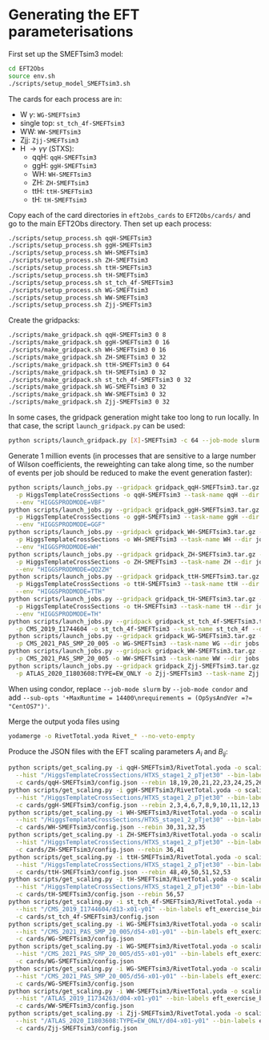 # Generating the EFT parameterisations

First set up the SMEFTsim3 model:
```sh
cd EFT2Obs
source env.sh
./scripts/setup_model_SMEFTsim3.sh
```
The cards for each process are in:
- W $\gamma$: `WG-SMEFTsim3`
- single top: `st_tch_4f-SMEFTsim3`
- WW: `WW-SMEFTsim3`
- Zjj: `Zjj-SMEFTsim3`
- H $\rightarrow \gamma\gamma$ (STXS): 
  - qqH: `qqH-SMEFTsim3`
  - ggH: `ggH-SMEFTsim3`
  - WH: `WH-SMEFTsim3`
  - ZH: `ZH-SMEFTsim3`
  - ttH: `ttH-SMEFTsim3`
  - tH: `tH-SMEFTsim3`

Copy each of the card directories in `eft2obs_cards` to `EFT2Obs/cards/` and go to the main EFT2Obs directory. Then set up each process:
```sh
./scripts/setup_process.sh qqH-SMEFTsim3
./scripts/setup_process.sh ggH-SMEFTsim3
./scripts/setup_process.sh WH-SMEFTsim3
./scripts/setup_process.sh ZH-SMEFTsim3
./scripts/setup_process.sh ttH-SMEFTsim3
./scripts/setup_process.sh tH-SMEFTsim3
./scripts/setup_process.sh st_tch_4f-SMEFTsim3
./scripts/setup_process.sh WG-SMEFTsim3
./scripts/setup_process.sh WW-SMEFTsim3
./scripts/setup_process.sh Zjj-SMEFTsim3
```
Create the gridpacks:
```sh
./scripts/make_gridpack.sh qqH-SMEFTsim3 0 8
./scripts/make_gridpack.sh ggH-SMEFTsim3 0 16
./scripts/make_gridpack.sh WH-SMEFTsim3 0 16
./scripts/make_gridpack.sh ZH-SMEFTsim3 0 32
./scripts/make_gridpack.sh ttH-SMEFTsim3 0 64
./scripts/make_gridpack.sh tH-SMEFTsim3 0 32
./scripts/make_gridpack.sh st_tch_4f-SMEFTsim3 0 32
./scripts/make_gridpack.sh WG-SMEFTsim3 0 32
./scripts/make_gridpack.sh WW-SMEFTsim3 0 32
./scripts/make_gridpack.sh Zjj-SMEFTsim3 0 32
```
In some cases, the gridpack generation might take too long to run locally. In that case, the script `launch_gridpack.py` can be used:
```sh
python scripts/launch_gridpack.py [X]-SMEFTsim3 -c 64 --job-mode slurm --task_name [X]_gridpack
```
Generate 1 million events (in processes that are sensitive to a large number of Wilson coefficients, the reweighting can take along time, so the number of events per job should be reduced to make the event generation faster):
```sh
python scripts/launch_jobs.py --gridpack gridpack_qqH-SMEFTsim3.tar.gz -j 50 -s 1 -e 20000 \
  -p HiggsTemplateCrossSections -o qqH-SMEFTsim3 --task-name qqH --dir jobs --job-mode slurm \
  --env "HIGGSPRODMODE=VBF"
python scripts/launch_jobs.py --gridpack gridpack_ggH-SMEFTsim3.tar.gz -j 50 -s 1 -e 20000 \
  -p HiggsTemplateCrossSections -o ggH-SMEFTsim3 --task-name ggH --dir jobs --job-mode slurm \
  --env "HIGGSPRODMODE=GGF"
python scripts/launch_jobs.py --gridpack gridpack_WH-SMEFTsim3.tar.gz -j 50 -s 1 -e 20000 \
  -p HiggsTemplateCrossSections -o WH-SMEFTsim3 --task-name WH --dir jobs --job-mode slurm \
  --env "HIGGSPRODMODE=WH"
python scripts/launch_jobs.py --gridpack gridpack_ZH-SMEFTsim3.tar.gz -j 50 -s 1 -e 20000 \
  -p HiggsTemplateCrossSections -o ZH-SMEFTsim3 --task-name ZH --dir jobs --job-mode slurm \
  --env "HIGGSPRODMODE=QQ2ZH"
python scripts/launch_jobs.py --gridpack gridpack_ttH-SMEFTsim3.tar.gz -j 200 -s 1 -e 5000 \
  -p HiggsTemplateCrossSections -o ttH-SMEFTsim3 --task-name ttH --dir jobs --job-mode slurm \
  --env "HIGGSPRODMODE=TTH"
python scripts/launch_jobs.py --gridpack gridpack_tH-SMEFTsim3.tar.gz -j 100 -s 1 -e 10000 \
  -p HiggsTemplateCrossSections -o tH-SMEFTsim3 --task-name tH --dir jobs --job-mode slurm \
  --env "HIGGSPRODMODE=TH"
python scripts/launch_jobs.py --gridpack gridpack_st_tch_4f-SMEFTsim3.tar.gz -j 50 -s 1 -e 20000 \
  -p CMS_2019_I1744604 -o st_tch_4f-SMEFTsim3 --task-name st_tch_4f --dir jobs --job-mode slurm
python scripts/launch_jobs.py --gridpack gridpack_WG-SMEFTsim3.tar.gz -j 50 -s 1 -e 20000 \
  -p CMS_2021_PAS_SMP_20_005 -o WG-SMEFTsim3 --task-name WG --dir jobs --job-mode slurm
python scripts/launch_jobs.py --gridpack gridpack_WW-SMEFTsim3.tar.gz -j 50 -s 1 -e 20000 \
  -p CMS_2021_PAS_SMP_20_005 -o WW-SMEFTsim3 --task-name WW --dir jobs --job-mode slurm
python scripts/launch_jobs.py --gridpack gridpack_Zjj-SMEFTsim3.tar.gz -j 100 -s 1 -e 10000 \
  -p ATLAS_2020_I1803608:TYPE=EW_ONLY -o Zjj-SMEFTsim3 --task-name Zjj --dir jobs --job-mode slurm
```
When using condor, replace `--job-mode slurm` by `--job-mode condor` and add `--sub-opts '+MaxRuntime = 14400\nrequirements = (OpSysAndVer =?= "CentOS7")'`.

Merge the output yoda files using
```sh
yodamerge -o RivetTotal.yoda Rivet_* --no-veto-empty
```
Produce the JSON files with the EFT scaling parameters $A_{i}$ and $B_{ij}$:
```sh
python scripts/get_scaling.py -i qqH-SMEFTsim3/RivetTotal.yoda -o scaling_qqH-SMEFTsim3 \
  --hist "/HiggsTemplateCrossSections/HTXS_stage1_2_pTjet30" --bin-labels eft_exercise_bin_labels.json \
  -c cards/qqH-SMEFTsim3/config.json --rebin 18,19,20,21,22,23,24,25,26,27,28,29
python scripts/get_scaling.py -i ggH-SMEFTsim3/RivetTotal.yoda -o scaling_ggH-SMEFTsim3 \
  --hist "/HiggsTemplateCrossSections/HTXS_stage1_2_pTjet30" --bin-labels bin_labels_ggh.json \
  -c cards/ggH-SMEFTsim3/config.json --rebin 2,3,4,6,7,8,9,10,11,12,13
python scripts/get_scaling.py -i WH-SMEFTsim3/RivetTotal.yoda -o scaling_WH-SMEFTsim3 \
  --hist "/HiggsTemplateCrossSections/HTXS_stage1_2_pTjet30" --bin-labels bin_labels_wh.json \
  -c cards/WH-SMEFTsim3/config.json --rebin 30,31,32,35
python scripts/get_scaling.py -i ZH-SMEFTsim3/RivetTotal.yoda -o scaling_ZH-SMEFTsim3 \
  --hist "/HiggsTemplateCrossSections/HTXS_stage1_2_pTjet30" --bin-labels bin_labels_zh.json \
  -c cards/ZH-SMEFTsim3/config.json --rebin 36,41
python scripts/get_scaling.py -i ttH-SMEFTsim3/RivetTotal.yoda -o scaling_ttH-SMEFTsim3 \
  --hist "/HiggsTemplateCrossSections/HTXS_stage1_2_pTjet30" --bin-labels bin_labels_tth.json \
  -c cards/ttH-SMEFTsim3/config.json --rebin 48,49,50,51,52,53
python scripts/get_scaling.py -i tH-SMEFTsim3/RivetTotal.yoda -o scaling_tH-SMEFTsim3 \
  --hist "/HiggsTemplateCrossSections/HTXS_stage1_2_pTjet30" --bin-labels bin_labels_th.json \
  -c cards/tH-SMEFTsim3/config.json --rebin 56,57
python scripts/get_scaling.py -i st_tch_4f-SMEFTsim3/RivetTotal.yoda -o scaling_st_tch_4f-SMEFTsim3 \
  --hist "/CMS_2019_I1744604/d13-x01-y01" --bin-labels eft_exercise_bin_labels.json \
  -c cards/st_tch_4f-SMEFTsim3/config.json
python scripts/get_scaling.py -i WG-SMEFTsim3/RivetTotal.yoda -o scaling_WG-SMEFTsim3-d54-x01-y01 \
  --hist "/CMS_2021_PAS_SMP_20_005/d54-x01-y01" --bin-labels eft_exercise_bin_labels.json \
  -c cards/WG-SMEFTsim3/config.json
python scripts/get_scaling.py -i WG-SMEFTsim3/RivetTotal.yoda -o scaling_WG-SMEFTsim3-d55-x01-y01 \
  --hist "/CMS_2021_PAS_SMP_20_005/d55-x01-y01" --bin-labels eft_exercise_bin_labels.json \
  -c cards/WG-SMEFTsim3/config.json
python scripts/get_scaling.py -i WG-SMEFTsim3/RivetTotal.yoda -o scaling_WG-SMEFTsim3-d56-x01-y01 \
  --hist "/CMS_2021_PAS_SMP_20_005/d56-x01-y01" --bin-labels eft_exercise_bin_labels.json \
  -c cards/WG-SMEFTsim3/config.json
python scripts/get_scaling.py -i WW-SMEFTsim3/RivetTotal.yoda -o scaling_WW-SMEFTsim3 \
  --hist "/ATLAS_2019_I1734263/d04-x01-y01" --bin-labels eft_exercise_bin_labels.json \
  -c cards/WW-SMEFTsim3/config.json
python scripts/get_scaling.py -i Zjj-SMEFTsim3/RivetTotal.yoda -o scaling_Zjj-SMEFTsim3 \
  --hist "/ATLAS_2020_I1803608:TYPE=EW_ONLY/d04-x01-y01" --bin-labels eft_exercise_bin_labels.json \
  -c cards/Zjj-SMEFTsim3/config.json
```

